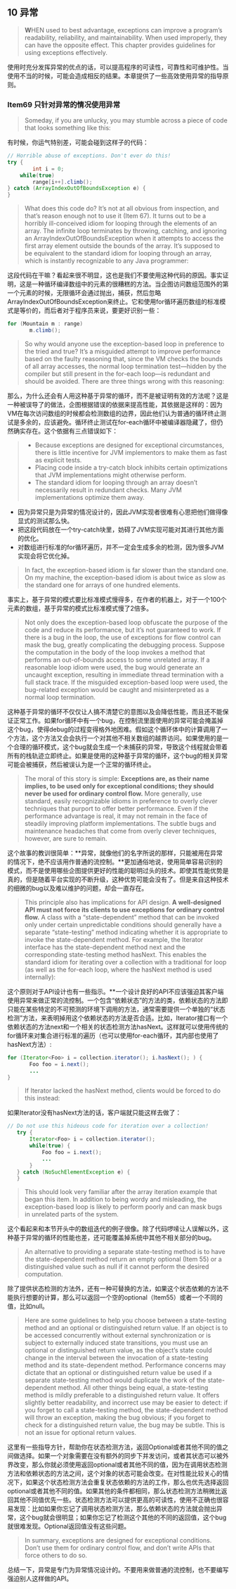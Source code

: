 ## 10 异常

> **W**HEN used to best advantage, exceptions can improve a program’s readability, reliability, and maintainability. When used improperly, they can have the opposite effect. This chapter provides guidelines for using exceptions effectively.

使用时充分发挥异常的优点的话，可以提高程序的可读性，可靠性和可维护性。当使用不当的时候，可能会造成相反的结果。本章提供了一些高效使用异常的指导原则。

### Item69 只针对异常的情况使用异常

> Someday, if you are unlucky, you may stumble across a piece of code that looks something like this:

有时候，你运气特别差，可能会碰到这样子的代码：

```java
// Horrible abuse of exceptions. Don't ever do this!
try {
		int i = 0;
    while(true)
        range[i++].climb();
} catch (ArrayIndexOutOfBoundsException e) {
}
```

> What does this code do? It’s not at all obvious from inspection, and that’s reason enough not to use it (Item 67). It turns out to be a horribly ill-conceived idiom for looping through the elements of an array. The infinite loop terminates by throwing, catching, and ignoring an ArrayIndexOutOfBoundsException when it attempts to access the first array element outside the bounds of the array. It’s supposed to be equivalent to the standard idiom for looping through an array, which is instantly recognizable to any Java programmer:

这段代码在干嘛？看起来很不明显，这也是我们不要使用这种代码的原因。事实证明，这是一种循环编译数组中的元素的很糟糕的方法。当企图访问数组范围外的第一个元素的时候，无限循环会通过抛出，捕获，然后忽略ArrayIndexOutOfBoundsException来终止。它和使用for循环遍历数组的标准模式是等价的，而后者对于程序员来说，要更好识别一些：

```java
for (Mountain m : range)
       m.climb();
```

> So why would anyone use the exception-based loop in preference to the tried and true? It’s a misguided attempt to improve performance based on the faulty reasoning that, since the VM checks the bounds of all array accesses, the normal loop termination test—hidden by the compiler but still present in the for-each loop—is redundant and should be avoided. There are three things wrong with this reasoning:

那么，为什么还会有人用这种基于异常的循环，而不是被证明有效的方法呢？这是一种被误导了的做法，企图根据错误的依据来提高性能，其依据是这样的：因为VM在每次访问数组的时候都会检测数组的边界，因此他们认为普通的循环终止测试是多余的，应该避免。循环终止测试在for-each循环中被编译器隐藏了，但仍然确实存在。这个依据有三点错误如下：

> - Because exceptions are designed for exceptional circumstances, there is little incentive for JVM implementors to make them as fast as explicit tests.
> - Placing code inside a try-catch block inhibits certain optimizations that JVM implementations might otherwise perform.
> - The standard idiom for looping through an array doesn’t necessarily result in redundant checks. Many JVM implementations optimize them away.

- 因为异常只是为异常的情况设计的，因此JVM实现者很难有心思把他们做得像显式的测试那么快。
- 把这段代码放在一个try-catch块里，妨碍了JVM实现可能对其进行其他方面的优化。
- 对数组进行标准的for循环遍历，并不一定会生成多余的检测，因为很多JVM实现会将它优化掉。

> In fact, the exception-based idiom is far slower than the standard one. On my machine, the exception-based idiom is about twice as slow as the standard one for arrays of one hundred elements.

事实上，基于异常的模式要比标准模式慢得多，在作者的机器上，对于一个100个元素的数组，基于异常的模式比标准模式慢了2倍多。

> Not only does the exception-based loop obfuscate the purpose of the code and reduce its performance, but it’s not guaranteed to work. If there is a bug in the loop, the use of exceptions for flow control can mask the bug, greatly complicating the debugging process. Suppose the computation in the body of the loop invokes a method that performs an out-of-bounds access to some unrelated array. If a reasonable loop idiom were used, the bug would generate an uncaught exception, resulting in immediate thread termination with a full stack trace. If the misguided exception-based loop were used, the bug-related exception would be caught and misinterpreted as a normal loop termination.

这种基于异常的循环不仅仅让人搞不清楚它的意图以及会降低性能，而且还不能保证正常工作。如果for循环中有一个bug，在控制流里面使用的异常可能会掩盖掉这个bug，使得debug的过程变得格外地困难。假如这个循环体中的计算调用了一个方法，这个方法又会会执行一个对其他不相关数组的越界访问。如果使用的是一个合理的循环模式，这个bug就会生成一个未捕获的异常，导致这个线程就会带着所有的栈轨迹立即终止。如果是使用的这种基于异常的循环，这个bug的相关异常可能会被捕获，然后被误认为是一个正常的循环终止。

> The moral of this story is simple: **Exceptions are, as their name implies, to be used only for exceptional conditions; they should never be used for ordinary control flow.** More generally, use standard, easily recognizable idioms in preference to overly clever techniques that purport to offer better performance. Even if the performance advantage is real, it may not remain in the face of steadily improving platform implementations. The subtle bugs and maintenance headaches that come from overly clever techniques, however, are sure to remain.

这个故事的教训很简单：**异常，就像他们的名字所说的那样，只能被用在异常的情况下，绝不应该用作普通的流控制。**更加通俗地说，使用简单容易识别的模式，而不是使用哪些企图提供更好的性能的聪明过头的技术。即使其性能优势是真的，但是随着平台实现的不断升级，这种优势可能会没有了。但是来自这种技术的细微的bug以及难以维护的问题，却会一直存在。

> This principle also has implications for API design. **A well-designed API must not force its clients to use exceptions for ordinary control flow.** A class with a “state-dependent” method that can be invoked only under certain unpredictable conditions should generally have a separate “state-testing” method indicating whether it is appropriate to invoke the state-dependent method. For example, the Iterator interface has the state-dependent method next and the corresponding state-testing method hasNext. This enables the standard idiom for iterating over a collection with a traditional for loop (as well as the for-each loop, where the hasNext method is used internally):

这个原则对于API设计也有一些指示。**一个设计良好的API不应该强迫其客户端使用异常来做正常的流控制。一个包含“依赖状态”的方法的类，依赖状态的方法即只能在某些特定的不可预测的环境下调用的方法，通常需要提供一个单独的“状态检测”方法，来表明掉用这个依赖状态的方法是否合适。比如，Iterator接口有一个依赖状态的方法next和一个相关的状态检测方法hasNext。这样就可以使用传统的for循环来对集合进行标准的遍历（也可以使用for-each循环，其内部也使用了hasNext方法）:

```java
for (Iterator<Foo> i = collection.iterator(); i.hasNext(); ) {
       Foo foo = i.next();
       ...
}
```

> If Iterator lacked the hasNext method, clients would be forced to do this instead:

如果Iterator没有hasNext方法的话，客户端就只能这样去做了：

```java
// Do not use this hideous code for iteration over a collection!
   try {
       Iterator<Foo> i = collection.iterator();
       while(true) {
           Foo foo = i.next();
           ... 
       }
   } catch (NoSuchElementException e) {
   }
```

> This should look very familiar after the array iteration example that began this item. In addition to being wordy and misleading, the exception-based loop is likely to perform poorly and can mask bugs in unrelated parts of the system.

这个看起来和本节开头中的数组迭代的例子很像。除了代码啰嗦让人误解以外，这种基于异常的循环的性能也差，还可能覆盖掉系统中其他不相关部分的bug。

> An alternative to providing a separate state-testing method is to have the state-dependent method return an empty optional (Item 55) or a distinguished value such as null if it cannot perform the desired computation.

除了提供状态检测的方法外，还有一种可替换的方法，如果这个状态依赖的方法不能执行想要的计算，那么可以返回一个空的optional（Item55）或者一个不同的值，比如null。

> Here are some guidelines to help you choose between a state-testing method and an optional or distinguished return value. If an object is to be accessed concurrently without external synchronization or is subject to externally induced state transitions, you must use an optional or distinguished return value, as the object’s state could change in the interval between the invocation of a state-testing method and its state-dependent method. Performance concerns may dictate that an optional or distinguished return value be used if a separate state-testing method would duplicate the work of the state-dependent method. All other things being equal, a state-testing method is mildly preferable to a distinguished return value. It offers slightly better readability, and incorrect use may be easier to detect: if you forget to call a state-testing method, the state-dependent method will throw an exception, making the bug obvious; if you forget to check for a distinguished return value, the bug may be subtle. This is not an issue for optional return values.

这里有一些指导方针，帮助你在状态检测方法，返回Optional或者其他不同的值之间做选择。如果一个对象需要在没有额外的同步下并发访问，或者其状态可以被外界改变，那么你就必须使用返回optional或者其他不同的值，因为在调用状态检测方法和依赖状态的方法之间，这个对象的状态可能会改变。在对性能比较关心的情况下，如果这个状态检测方法会重复状态依赖的方法的工作，那么也优先选择返回optional或者其他不同的值。如果其他的条件都相同，那么状态检测方法稍微比返回其他不同值优先一些。状态检测方法可以提供更高的可读性，使用不正确也很容易发现：比如如果你忘记了调用状态检测方法，那么依赖状态的方法就会抛出异常，这个bug就会很明显；如果你忘记了检测这个其他的不同的返回值，这个bug就很难发现。Optional返回值没有这些问题。

> In summary, exceptions are designed for exceptional conditions. Don’t use them for ordinary control flow, and don’t write APIs that force others to do so.

总结一下，异常是专门为异常情况设计的。不要用来做普通的流控制，也不要编写强迫别人这样做的API。
